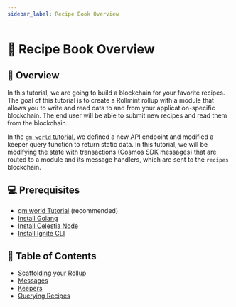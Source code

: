 ```yaml
---
sidebar_label: Recipe Book Overview
---
```


# 🥗 Recipe Book Overview

## 📖 Overview

In this tutorial, we are going to build a blockchain
for your favorite recipes. The goal of this tutorial
is to create a Rollmint rollup with a module that allows
you to write and read data to and from your application-specific
blockchain. The end user will be able to submit new
recipes and read them from the blockchain.

In the [`gm world` tutorial](./gm-world), we defined a
new API endpoint and modified a keeper query function
to return static data. In this tutorial, we will be
modifying the state with transactions (Cosmos SDK messages)
that are routed to a module and its message handlers, which
are sent to the `recipes` blockchain.

## 💻 Prerequisites

- [gm world Tutorial](./gm-world.md) (recommended)
- [Install Golang](../nodes/environment.mdx#install-golang)
- [Install Celestia Node](../nodes/celestia-node.mdx)
- [Install Ignite CLI](./gm-setup.md#install-ignite-cli)

## 🧱 Table of Contents

- [Scaffolding your Rollup](./recipe-scaffold.md)
- [Messages](./recipe-message.md)
- [Keepers](./recipe-keeper.md)
- [Querying Recipes](./recipe-query.md)
